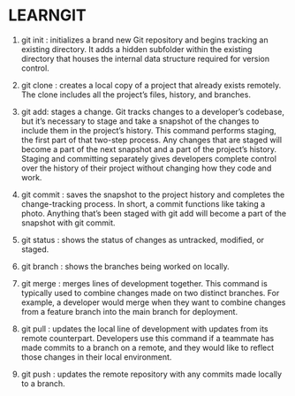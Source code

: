 # LEARNGIT
1) git init : initializes a brand new Git repository and begins tracking an existing directory. It adds a hidden subfolder within the existing directory that houses the internal data structure required for version control.

2) git clone : creates a local copy of a project that already exists remotely. The clone includes all the project’s files, history, and branches.

3) git add: stages a change. Git tracks changes to a developer’s codebase, but it’s necessary to stage and take a snapshot of the changes to include them in the project’s history. This command performs staging, the first part of that two-step process. Any changes that are staged will become a part of the next snapshot and a part of the project’s history. Staging and committing separately gives developers complete control over the history of their project without changing how they code and work.

4) git commit : saves the snapshot to the project history and completes the change-tracking process. In short, a commit functions like taking a photo. Anything that’s been staged with git add will become a part of the snapshot with git commit.

5) git status : shows the status of changes as untracked, modified, or staged.

6) git branch : shows the branches being worked on locally.

7) git merge : merges lines of development together. This command is typically used to combine changes made on two distinct branches. For example, a developer would merge when they want to combine changes from a feature branch into the main branch for deployment.

8) git pull : updates the local line of development with updates from its remote counterpart. Developers use this command if a teammate has made commits to a branch on a remote, and they would like to reflect those changes in their local environment.

9) git push : updates the remote repository with any commits made locally to a branch.
